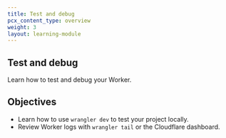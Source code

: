 ```yaml
---
title: Test and debug
pcx_content_type: overview
weight: 3
layout: learning-module
---
```


## Test and debug

Learn how to test and debug your Worker.

## Objectives

- Learn how to use `wrangler dev` to test your project locally.
- Review Worker logs with `wrangler tail` or the Cloudflare dashboard.


